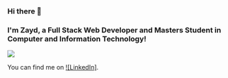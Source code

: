 ### Hi there 👋
### I'm Zayd, a Full Stack Web Developer and Masters Student in Computer and Information Technology!

<img align="center" src="https://github-readme-stats.vercel.app/api/top-langs/?username=zahmed10&&show_icons=true&theme=dark&layout=compact" />

<!-- Actual text -->

You can find me on [![LinkedIn]][3].

<!-- Icons -->

[3.2]: https://raw.githubusercontent.com/MartinHeinz/MartinHeinz/master/linkedin-3-16.png (LinkedIn icon without padding)

<!-- Links to your social media accounts -->

[3]: https://www.linkedin.com/in/za614


<!--
**zahmed10/zahmed10** is a ✨ _special_ ✨ repository because its `README.md` (this file) appears on your GitHub profile.

Here are some ideas to get you started:

- 🔭 I’m currently working on ...
- 🌱 I’m currently learning ...
- 👯 I’m looking to collaborate on ...
- 🤔 I’m looking for help with ...
- 💬 Ask me about ...
- 📫 How to reach me: ...
- 😄 Pronouns: ...
- ⚡ Fun fact: ...
-->
